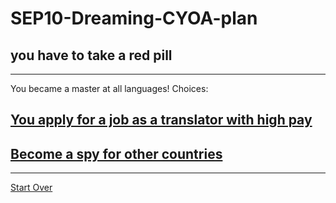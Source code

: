 # SEP10-Dreaming-CYOA-plan
## you have to take a red pill
---
You became a master at all languages!
Choices:
## [You apply for a job as a translator with high pay](translator.md)
## [Become a spy for other countries](become-a-spy.md)
---
[Start Over](../home.md)


